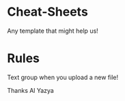 # Cheat-Sheets
Any template that might help us!

# Rules
Text group when you upload a new file!

Thanks Al Yazya 
